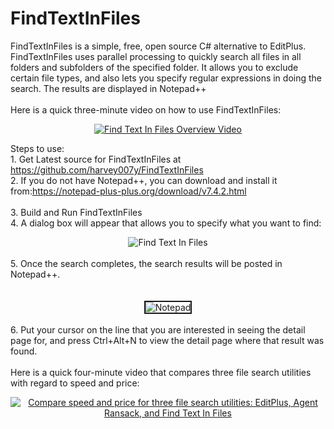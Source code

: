 # FindTextInFiles
FindTextInFiles is a simple, free, open source C# alternative to EditPlus. FindTextInFiles uses parallel processing to
quickly search all files in all folders and subfolders of the specified folder. It allows you to exclude certain file
types, and also lets you specify regular expressions in doing the search. The results are displayed in Notepad++<br/><br/>
Here is a quick three-minute video on how to use FindTextInFiles:<br/>
<center>
<a href="https://youtu.be/k-0U9QUkGp0"  target="_blank"><img src="http://www.idealautomate.com/images/FindTextInFilesVideo.PNG" border="0" alt="Find Text In Files Overview Video" /></a>

</center>

  Steps to use:<br/>
      1. Get Latest source for FindTextInFiles at https://github.com/harvey007y/FindTextInFiles <br/>
      2. If you do not have Notepad++, you can download and install it from:https://notepad-plus-plus.org/download/v7.4.2.html<br/>      
      3. Build and Run FindTextInFiles<br/>
      4. A dialog box will appear that allows you to specify what you want to find:<br/>
      <center><img src="http://www.idealautomate.com/images/FindTextInFilesDialog.PNG" border="0"  alt="Find Text In Files" /></center><br/>
                         5. Once the search completes, the search results will be posted in Notepad++. <br/><br/>          
           <center><img src="http://www.idealautomate.com/images/NotepadPlusPlus.PNG" border="2" alt="Notepad" /></center><br/> 
           6. Put your cursor on the line that you are interested in seeing the detail page for, and press Ctrl+Alt+N to view the detail page where that result was found.  <br/><br/>
Here is a quick four-minute video that compares three file search utilities with regard to speed and price:<br />
<center>
<a href="https://youtu.be/IY-Y5BZUpaM"  target="_blank"><img src="http://www.idealautomate.com/images/CompareFindTextInFilesVideo.PNG" border="0" alt="Compare speed and price for three file search utilities: EditPlus, Agent Ransack, and Find Text In Files" /></a>

</center>
     
